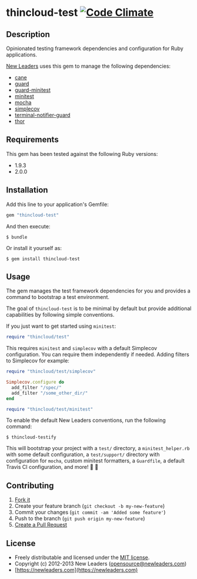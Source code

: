 # thincloud-test [![Code Climate](https://codeclimate.com/badge.png)](https://codeclimate.com/github/newleaders/thincloud-test)

## Description

Opinionated testing framework dependencies and configuration for Ruby applications.

[New Leaders](https://newleaders.com) uses this gem to manage the following dependencies:

* [cane](https://github.com/square/cane)
* [guard](https://github.com/guard/guard)
* [guard-minitest](https://github.com/guard/guard-minitest)
* [minitest](https://github.com/seattlerb/minitest)
* [mocha](https://github.com/visionmedia/mocha)
* [simplecov](https://github.com/colszowka/simplecov)
* [terminal-notifier-guard](https://github.com/Springest/terminal-notifier-guard)
* [thor](https://github.com/wycats/thor)


## Requirements

This gem has been tested against the following Ruby versions:

* 1.9.3
* 2.0.0


## Installation

Add this line to your application's Gemfile:

``` ruby
gem "thincloud-test"
```

And then execute:

```
$ bundle
```

Or install it yourself as:

```
$ gem install thincloud-test
```

## Usage

The gem manages the test framework dependencies for you and provides a command to bootstrap a test environment.

The goal of `thincloud-test` is to be minimal by default but provide additional capabilities by following simple conventions.

If you just want to get started using `minitest`:

```ruby
require "thincloud/test"
```

This requires `minitest` and `simplecov` with a default Simplecov configuration. You can require them independently if needed. Adding filters to Simplecov for example:

```ruby
require "thincloud/test/simplecov"

Simplecov.configure do
  add_filter "/spec/"
  add_filter "/some_other_dir/"
end

require "thincloud/test/minitest"
```

To enable the default New Leaders conventions, run the following command:

```
$ thincloud-testify
```

This will bootstrap your project with a `test/` directory, a `minitest_helper.rb` with some default configuration, a `test/support/` directory with configuration for `mocha`, custom minitest formatters, a `Guardfile`, a default Travis CI configuration, and more! :tada: :balloon:


## Contributing

1. [Fork it](https://github.com/newleaders/thincloud-test/fork_select)
2. Create your feature branch (`git checkout -b my-new-feature`)
3. Commit your changes (`git commit -am 'Added some feature'`)
4. Push to the branch (`git push origin my-new-feature`)
5. [Create a Pull Request](https://github.com/newleaders/thincloud-test/pull/new)


## License

* Freely distributable and licensed under the [MIT license](http://newleaders.mit-license.org/2012-2013/license.html).
* Copyright (c) 2012-2013 New Leaders ([opensource@newleaders.com](opensource@newleaders.com))
* [https://newleaders.com](https://newleaders.com)
